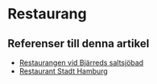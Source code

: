# Restaurang

## Referenser till denna artikel

* [Restaurangen vid Bjärreds saltsjöbad](Restaurangen%20vid%20Bjärreds%20saltsjöbad)
* [Restaurant Stadt Hamburg](Restaurant%20Stadt%20Hamburg)
